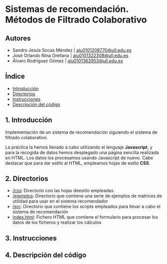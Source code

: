 # Sistemas de recomendación. Métodos de Filtrado Colaborativo

## Autores
* Sandro Jesús Socas Méndez  | alu0101208770@ull.edu.es
* José Orlando Nina Orellana | alu0101322308@ull.edu.es
* Álvaro Rodríguez Gómez     | alu0101362953@ull.edu.es

## Índice 
* [Introducción](#id1)
* [Directorios](#id2)
* [Instrucciones](#id3)
* [Descripción del código](#item4)

<a name="id1"></a>
## 1. Introducción 

Implementación de un sistema de recomendación siguiendo el sistema de filtrado colaborativo. 

La práctica la hemos llevado a cabo utilizando el lenguaje **Javascript**, y para la recogida de datos hemos desplegado una página sencilla realizada en HTML. Los datos los procesamos usando Javascript de nuevo.
Cabe destacar que para dar estilo al HTML, empleamos hojas de estilo **CSS**.

<a name="id2"></a>
## 2. Directorios

* [/css](https://github.com/AlvaroRGZ/GCO/tree/main/css): Directorio con las hojas deestilo empleadas 
* [/ejemplos](https://github.com/AlvaroRGZ/GCO/tree/main/ejemplos): Directorio que contiene una serie de ejemplos de matrices de utilidad para usar en el sistema recomendador
* [/src](https://github.com/AlvaroRGZ/GCO/tree/main/src): Directorio que contiene los scripts empleados para llevar a cabo el sistema de recomendación
* [index.html](https://github.com/AlvaroRGZ/GCO/tree/main/index.html): Fichero HTML que contiene el formulario para procesar los datos de los ficheros y realizar los cálculos

<a name="id3"></a>
## 3. Instrucciones 

<a name="id4"></a>
## 4. Descripción del código


